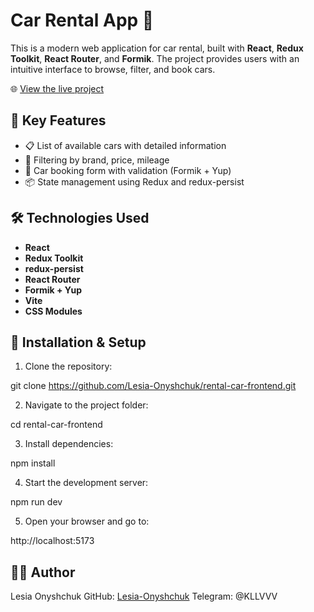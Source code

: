 # Car Rental App 🚗

This is a modern web application for car rental, built with **React**, **Redux Toolkit**, **React Router**, and **Formik**. The project provides users with an intuitive interface to browse, filter, and book cars.

🌐 [View the live project](https://rental-car-frontend-six.vercel.app/)

## 🧩 Key Features

- 📋 List of available cars with detailed information
- 🔎 Filtering by brand, price, mileage
- 📅 Car booking form with validation (Formik + Yup)
- 📦 State management using Redux and redux-persist

## 🛠️ Technologies Used

- **React**
- **Redux Toolkit**
- **redux-persist**
- **React Router**
- **Formik + Yup**
- **Vite**
- **CSS Modules**

## 🚀 Installation & Setup

1. Clone the repository:

git clone https://github.com/Lesia-Onyshchuk/rental-car-frontend.git

2. Navigate to the project folder:

cd rental-car-frontend

3. Install dependencies:

npm install

4. Start the development server:

npm run dev

5. Open your browser and go to:

http://localhost:5173

## 👩‍💻 Author

Lesia Onyshchuk
GitHub: [Lesia-Onyshchuk](https://github.com/Lesia-Onyshchuk)
Telegram: @KLLVVV
